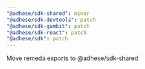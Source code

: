 ```yaml
---
"@adhese/sdk-shared": minor
"@adhese/sdk-devtools": patch
"@adhese/sdk-gambit": patch
"@adhese/sdk-react": patch
"@adhese/sdk": patch
---
```


Move remeda exports to @adhese/sdk-shared
